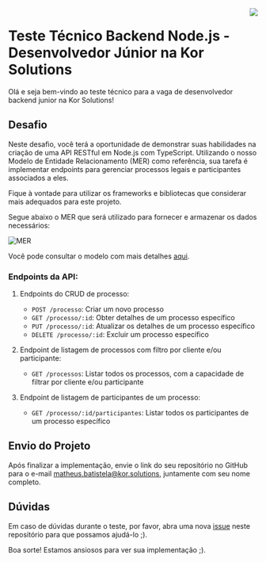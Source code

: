 <img src="images/kor_solutions_logo.jpg" align="right"/>

# Teste Técnico Backend Node.js - Desenvolvedor Júnior na Kor Solutions

Olá e seja bem-vindo ao teste técnico para a vaga de desenvolvedor backend junior na Kor Solutions!

## Desafio

Neste desafio, você terá a oportunidade de demonstrar suas habilidades na criação de uma API RESTful em Node.js com TypeScript. Utilizando o nosso Modelo de Entidade Relacionamento (MER) como referência, sua tarefa é implementar endpoints para gerenciar processos legais e participantes associados a eles.

Fique à vontade para utilizar os frameworks e bibliotecas que considerar mais adequados para este projeto.

Segue abaixo o MER que será utilizado para fornecer e armazenar os dados necessários:

![MER](images/dev-test-backend-node-jr.svg)

Você pode consultar o modelo com mais detalhes [aqui](https://dbdiagram.io/d/dev-test-backend-node-jr-65e0e3cccd45b569fb3e18b4).


### Endpoints da API:

1.  Endpoints do CRUD de processo:
    
    -   `POST /processo`: Criar um novo processo
    -   `GET /processo/:id`: Obter detalhes de um processo específico
    -   `PUT /processo/:id`: Atualizar os detalhes de um processo específico
    -   `DELETE /processo/:id`: Excluir um processo específico
2.  Endpoint de listagem de processos com filtro por cliente e/ou participante:
    
    -   `GET /processos`: Listar todos os processos, com a capacidade de filtrar por cliente e/ou participante
3.  Endpoint de listagem de participantes de um processo:
    
    -   `GET /processo/:id/participantes`: Listar todos os participantes de um processo específico

## Envio do Projeto

Após finalizar a implementação, envie o link do seu repositório no GitHub para o e-mail matheus.batistela@kor.solutions, juntamente com seu nome completo.

## Dúvidas

Em caso de dúvidas durante o teste, por favor, abra uma nova [issue](https://github.com/kor-solutions/dev-test-backend-node-jr/issues/new/choose) neste repositório para que possamos ajudá-lo ;).

Boa sorte! Estamos ansiosos para ver sua implementação ;).